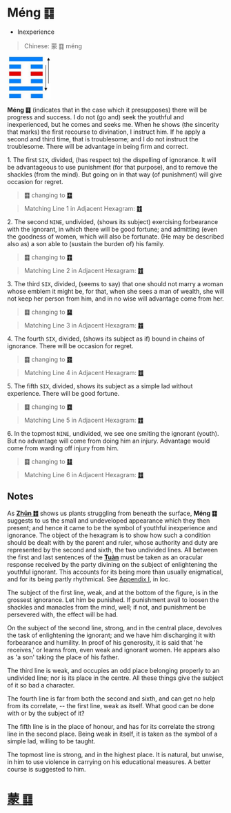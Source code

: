 # Méng ䷃

* Inexperience

> Chinese: 蒙 ䷃ méng

<a id="p-64"></a>

<img src="shapes/04.10.jpg" width="101" alt="蒙">

**Méng ䷃** (indicates that in the case which it presupposes) there will be progress and success. I do not (go and) seek the youthful and inexperienced, but he comes and seeks me. When he shows (the sincerity that marks) the first recourse to divination, I instruct him. If he apply a second and third time, that is troublesome; and I do not instruct the troublesome. There will be advantage in being firm and correct.

<a id="p-65"></a>

1.<a name="4.1"></a> The first `SIX`, divided, (has respect to) the dispelling of ignorance. It will be advantageous to use punishment (for that purpose), and to remove the shackles (from the mind). But going on in that way (of punishment) will give occasion for regret.

> **䷃** changing to [**䷨**](e68d9fsun.md)

> Matching Line 1 in Adjacent Hexagram: [**䷂**](e5b1afzhun.md#3.1)

2.<a name="4.2"></a> The second `NINE`, undivided, (shows its subject) exercising forbearance with the ignorant, in which there will be good fortune; and admitting (even the goodness of women, which will also be fortunate. (He may be described also as) a son able to (sustain the burden of) his family.

> **䷃** changing to [**䷖**](/e589a5bo.md)

> Matching Line 2 in Adjacent Hexagram: [**䷂**](e5b1afzhun.md#3.2)

3.<a name="4.3"></a> The third `SIX`, divided, (seems to say) that one should not marry a woman whose emblem it might be, for that, when she sees a man of wealth, she will not keep her person from him, and in no wise will advantage come from her.

> **䷃** changing to [**䷑**](e89b8agu.md)

> Matching Line 3 in Adjacent Hexagram: [**䷂**](e5b1afzhun.md#3.3)

4.<a name="4.4"></a> The fourth `SIX`, divided, (shows its subject as if) bound in chains of ignorance. There will be occasion for regret.

> **䷃** changing to [**䷿**](e69caae6b58eweiji.md)

> Matching Line 4 in Adjacent Hexagram: [**䷂**](e5b1afzhun.md#3.4)

5.<a name="4.5"></a> The fifth `SIX`, divided, shows its subject as a simple lad without experience. There will be good fortune.

> **䷃** changing to [**䷺**](e6b6a3huan.md)

> Matching Line 5 in Adjacent Hexagram: [**䷂**](e5b1afzhun.md#3.5)

6.<a name="4.6"></a> In the topmost `NINE`, undivided, we see one smiting the ignorant (youth). But no advantage will come from doing him an injury. Advantage would come from warding off injury from him.

<a id="p-66"></a>

> **䷃** changing to [**䷆**](e5b888shi.md)

> Matching Line 6 in Adjacent Hexagram: [**䷂**](e5b1afzhun.md#3.6)

## Notes

As [**Zhūn ䷂**](e5b1afzhun.md) shows us plants struggling from beneath the surface, **Méng ䷃** suggests to us the small and undeveloped appearance which they then present; and hence it came to be the symbol of youthful inexperience and ignorance. The object of the hexagram is to show how such a condition should be dealt with by the parent and ruler, whose authority and duty are represented by the second and sixth, the two undivided lines. All between the first and last sentences of the [**Tuàn**](https://ctext.org/book-of-changes/tuan-zhuan) must be taken as an oracular response received by the party divining on the subject of enlightening the youthful ignorant. This accounts for its being more than usually enigmatical, and for its being partly rhythmical. See [Appendix I](appendix01s1.md), in loc.

The subject of the first line, weak, and at the bottom of the figure, is in the grossest ignorance. Let him be punished. If punishment avail to loosen the shackles and manacles from the mind, well; if not, and punishment be persevered with, the effect will be had.

On the subject of the second line, strong, and in the central place, devolves the task of enlightening the ignorant; and we have him discharging it with forbearance and humility. In proof of his generosity, it is said that 'he receives,' or learns from, even weak and ignorant women. He appears also as 'a son' taking the place of his father.

The third line is weak, and occupies an odd place belonging properly to an undivided line; nor is its place in the centre. All these things give the subject of it so bad a character.

The fourth line is far from both the second and sixth, and can get no help from its correlate, -- the first line, weak as itself. What good can be done with or by the subject of it?

The fifth line is in the place of honour, and has for its correlate the strong line in the second place. Being weak in itself, it is taken as the symbol of a simple lad, willing to be taught.

The topmost line is strong, and in the highest place. It is natural, but unwise, in him to use violence in carrying on his educational measures. A better course is suggested to him.

# [蒙 ䷃](e89299meng_cn.md)
